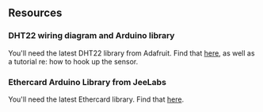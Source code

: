 ## Resources

### DHT22 wiring diagram and Arduino library

You'll need the latest DHT22 library from Adafruit.  Find that [here](http://learn.adafruit.com/dht), as well as a tutorial re: how to hook up the sensor.

### Ethercard Arduino Library from JeeLabs

You'll need the latest Ethercard library.  Find that [here](https://github.com/jcw/ethercard).

